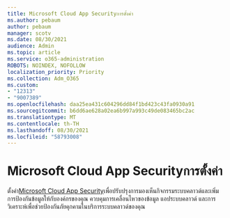 ```yaml
---
title: Microsoft Cloud App Securityการตั้งค่า
ms.author: pebaum
author: pebaum
manager: scotv
ms.date: 08/30/2021
audience: Admin
ms.topic: article
ms.service: o365-administration
ROBOTS: NOINDEX, NOFOLLOW
localization_priority: Priority
ms.collection: Adm_O365
ms.custom:
- "12313"
- "9007389"
ms.openlocfilehash: daa25ea431c604296dd84f1bd423c43fa0930a91
ms.sourcegitcommit: b6dd6ae628a02ea6b997a993c49de083465bc2ac
ms.translationtype: MT
ms.contentlocale: th-TH
ms.lasthandoff: 08/30/2021
ms.locfileid: "58793008"
---
```

# <a name="microsoft-cloud-app-security-setup"></a>Microsoft Cloud App Securityการตั้งค่า

ตั้งค่า[Microsoft Cloud App Security](https://aka.ms/cloudappsecuritysetup)เพื่อปรับปรุงการมองเห็นกิจกรรมระบบคลาวด์และเพิ่มการป้องกันข้อมูลให้กับองค์กรของคุณ ควบคุมการเคลื่อนไหวของข้อมูล แอประบบคลาวด์ และการวิเคราะห์เพื่อช่วยป้องกันภัยคุกคามในบริการระบบคลาวด์ของคุณ

